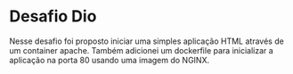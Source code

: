 # Desafio Dio

Nesse desafio foi proposto iniciar uma simples aplicação HTML através de um container apache.
Também adicionei um dockerfile para inicializar a aplicação na porta 80 usando uma imagem do NGINX.
